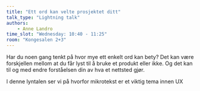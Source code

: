 ```yaml
---
title: "Ett ord kan velte prosjektet ditt"
talk_type: "Lightning talk"
authors:
    - Anne Landro
time_slot: "Wednesday: 10:40 - 11:25"
room: "Kongesalen 2+3"
---
```

Har du noen gang tenkt på hvor mye ett enkelt ord kan bety? Det kan være forskjellen mellom at du får lyst til å bruke et produkt eller ikke. Og det kan til og med endre forståelsen din av hva et nettsted gjør.

I denne lyntalen ser vi på hvorfor mikrotekst er et viktig tema innen UX
